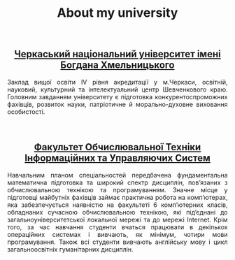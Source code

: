 <h1 align="center">About my university</h1>
<br>
<h2 align="center"><a href="https://cdu.edu.ua/">Черкаський національний університет імені Богдана Хмельницького</a></h2>
<p align="justify">Заклад вищої освіти IV рівня акредитації у м.Черкаси, освітній, науковий, культурний та інтелектуальний центр Шевченкового краю. Головним завданням університету є підготовка конкурентоспроможних фахівців, розвиток науки, патріотичне й морально-духовне виховання особистості.</p>
<br>
<h2 align="center"><a href="https://fotius.cdu.edu.ua/">Факультет Обчислювальної Техніки Інформаційних та Управляючих Систем</a></h2>
<p align="justify">Навчальним планом cпеціальностей передбачена фундаментальна математична підготовка та широкий спектр дисциплін, пов’язаних з обчислювальною технікою та програмуванням. Значне місце у підготовці майбутніх фахівців займає практична робота на комп’ютерах, яка забезпечується наявністю на факультеті 6 комп’ютерних класів, обладнаних сучасною обчислювальною технікою, які під’єднані до загальноуніверситетської локальної мережі та до мережі Internet. Крім того, за час навчання студенти вчаться працювати в декількох операційних системах і вивчають, як мінімум, чотири мови програмування. Також всі студенти вивчають англійську мову і цикл загальноосвітніх гуманітарних дисциплін.</p>
